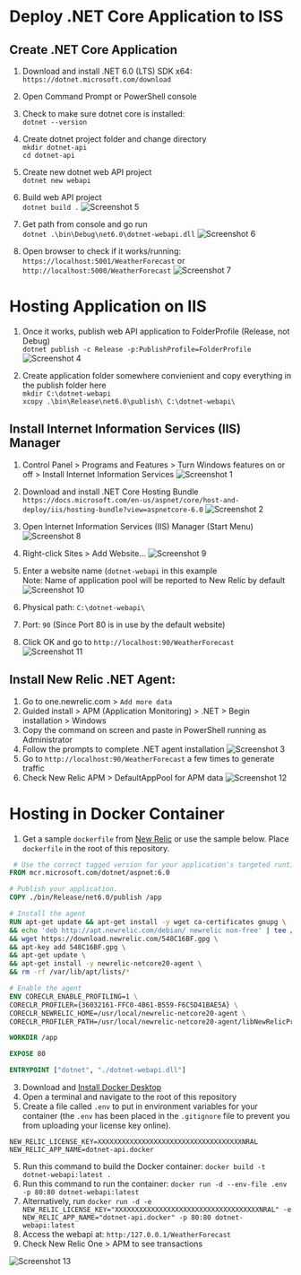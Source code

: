 # Deploy .NET Core Application to ISS

## Create .NET Core Application

1. Download and install .NET 6.0 (LTS) SDK x64:  
`https://dotnet.microsoft.com/download`

2. Open Command Prompt or PowerShell console

3. Check to make sure dotnet core is installed:  
`dotnet --version`

4. Create dotnet project folder and change directory  
`mkdir dotnet-api`  
`cd dotnet-api`

5. Create new dotnet web API project  
`dotnet new webapi`

6. Build web API project  
`dotnet build .`
![Screenshot 5](/img/dotnet_05.png)

7. Get path from console and go run  
`dotnet .\bin\Debug\net6.0\dotnet-webapi.dll`
![Screenshot 6](/img/dotnet_06.png)

8. Open browser to check if it works/running:  
`https://localhost:5001/WeatherForecast` or  
`http://localhost:5000/WeatherForecast`
![Screenshot 7](/img/dotnet_07.png)

# Hosting Application on IIS

1. Once it works, publish web API application to FolderProfile (Release, not Debug)  
`dotnet publish -c Release -p:PublishProfile=FolderProfile`
![Screenshot 4](/img/dotnet_04.png)

2. Create application folder somewhere convienient and copy everything in the publish folder here  
`mkdir C:\dotnet-webapi`  
`xcopy .\bin\Release\net6.0\publish\ C:\dotnet-webapi\`

## Install Internet Information Services (IIS) Manager
1. Control Panel > Programs and Features > Turn Windows features on or off > Install Internet Information Services
![Screenshot 1](/img/dotnet_00.png)

2. Download and install .NET Core Hosting Bundle  
`https://docs.microsoft.com/en-us/aspnet/core/host-and-deploy/iis/hosting-bundle?view=aspnetcore-6.0`
![Screenshot 2](/img/dotnet_01.png)

3. Open Internet Information Services (IIS) Manager (Start Menu)
![Screenshot 8](/img/dotnet_08.png)
4. Right-click Sites > Add Website...
![Screenshot 9](/img/dotnet_09.png)
5. Enter a website name (`dotnet-webapi` in this example  
Note: Name of application pool will be reported to New Relic by default
![Screenshot 10](/img/dotnet_10.png)
6. Physical path: `C:\dotnet-webapi\`
7. Port: `90` (Since Port 80 is in use by the default website)
8. Click OK and go to `http://localhost:90/WeatherForecast`
![Screenshot 11](/img/dotnet_11.png)

## Install New Relic .NET Agent:
1. Go to one.newrelic.com > `Add more data`
2. Guided install > APM (Application Monitoring) > .NET > Begin installation > Windows
3. Copy the command on screen and paste in PowerShell running as Administrator
4. Follow the prompts to complete .NET agent installation
![Screenshot 3](/img/dotnet_02.png)
5. Go to `http://localhost:90/WeatherForecast` a few times to generate traffic
6. Check New Relic APM > DefaultAppPool for APM data
![Screenshot 12](/img/dotnet_12.png)

# Hosting in Docker Container

1. Get a sample `dockerfile` from [New Relic](https://docs.newrelic.com/docs/apm/agents/net-agent/other-installation/install-net-agent-docker-container/) or use the sample below.  Place `dockerfile` in the root of this repository.

```dockerfile
 # Use the correct tagged version for your application's targeted runtime.  See https://hub.docker.com/_/microsoft-dotnet-aspnet/ 
FROM mcr.microsoft.com/dotnet/aspnet:6.0

# Publish your application.
COPY ./bin/Release/net6.0/publish /app

# Install the agent
RUN apt-get update && apt-get install -y wget ca-certificates gnupg \
&& echo 'deb http://apt.newrelic.com/debian/ newrelic non-free' | tee /etc/apt/sources.list.d/newrelic.list \
&& wget https://download.newrelic.com/548C16BF.gpg \
&& apt-key add 548C16BF.gpg \
&& apt-get update \
&& apt-get install -y newrelic-netcore20-agent \
&& rm -rf /var/lib/apt/lists/*

# Enable the agent
ENV CORECLR_ENABLE_PROFILING=1 \
CORECLR_PROFILER={36032161-FFC0-4B61-B559-F6C5D41BAE5A} \
CORECLR_NEWRELIC_HOME=/usr/local/newrelic-netcore20-agent \
CORECLR_PROFILER_PATH=/usr/local/newrelic-netcore20-agent/libNewRelicProfiler.so

WORKDIR /app

EXPOSE 80

ENTRYPOINT ["dotnet", "./dotnet-webapi.dll"]
```

3. Download and [Install Docker Desktop](https://www.docker.com/products/docker-desktop)
4. Open a terminal and navigate to the root of this repository
5. Create a file called `.env` to put in environment variables for your container (the `.env` has been placed in the `.gitignore` file to prevent you from uploading your license key online).

```
NEW_RELIC_LICENSE_KEY=XXXXXXXXXXXXXXXXXXXXXXXXXXXXXXXXXXXXNRAL
NEW_RELIC_APP_NAME=dotnet-api.docker
```

5. Run this command to build the Docker container: `docker build -t dotnet-webapi:latest .`
6. Run this command to run the container: `docker run -d --env-file .env -p 80:80 dotnet-webapi:latest`
6. Alternatively, run `docker run -d -e NEW_RELIC_LICENSE_KEY="XXXXXXXXXXXXXXXXXXXXXXXXXXXXXXXXXXXXNRAL" -e NEW_RELIC_APP_NAME="dotnet-api.docker" -p 80:80 dotnet-webapi:latest`
7. Access the webapi at: `http:/127.0.0.1/WeatherForecast`
8. Check New Relic One > APM to see transactions

![Screenshot 13](/img/dotnet_13.png)